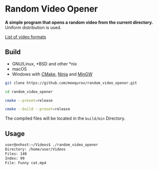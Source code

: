 # Random Video Opener

**A simple program that opens a random video from the current directory.**
Uniform distribution is used.

[List of video formats](src/app/main.cpp#L8-L9)

## Build

- GNU/Linux, *BSD and other *nix
- macOS
- Windows with [CMake](https://community.chocolatey.org/packages/cmake), [Ninja](https://community.chocolatey.org/packages/ninja) and [MinGW](https://community.chocolatey.org/packages/mingw)

```bash
git clone https://github.com/meequrox/random_video_opener.git

cd random_video_opener

cmake --preset=release

cmake --build --preset=release
```

The compiled files will be located in the `build/bin` Directory.

## Usage

```bash
user@onhost:~/Videos$ ./random_video_opener
Directory: /home/user/Videos
Files: 140
Index: 99
File: Funny cat.mp4
```
